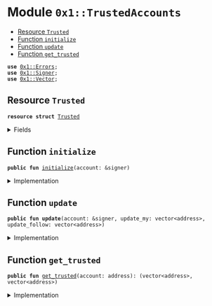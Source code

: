 
<a name="0x1_TrustedAccounts"></a>

# Module `0x1::TrustedAccounts`



-  [Resource `Trusted`](#0x1_TrustedAccounts_Trusted)
-  [Function `initialize`](#0x1_TrustedAccounts_initialize)
-  [Function `update`](#0x1_TrustedAccounts_update)
-  [Function `get_trusted`](#0x1_TrustedAccounts_get_trusted)


<pre><code><b>use</b> <a href="../../../../../../move-stdlib/docs/Errors.md#0x1_Errors">0x1::Errors</a>;
<b>use</b> <a href="../../../../../../move-stdlib/docs/Signer.md#0x1_Signer">0x1::Signer</a>;
<b>use</b> <a href="../../../../../../move-stdlib/docs/Vector.md#0x1_Vector">0x1::Vector</a>;
</code></pre>



<a name="0x1_TrustedAccounts_Trusted"></a>

## Resource `Trusted`



<pre><code><b>resource</b> <b>struct</b> <a href="TrustedAccounts.md#0x1_TrustedAccounts_Trusted">Trusted</a>
</code></pre>



<details>
<summary>Fields</summary>


<dl>
<dt>
<code>my_trusted_accounts: vector&lt;address&gt;</code>
</dt>
<dd>

</dd>
<dt>
<code>follow_operators_trusting_accounts: vector&lt;address&gt;</code>
</dt>
<dd>

</dd>
</dl>


</details>

<a name="0x1_TrustedAccounts_initialize"></a>

## Function `initialize`



<pre><code><b>public</b> <b>fun</b> <a href="TrustedAccounts.md#0x1_TrustedAccounts_initialize">initialize</a>(account: &signer)
</code></pre>



<details>
<summary>Implementation</summary>


<pre><code><b>public</b> <b>fun</b> <a href="TrustedAccounts.md#0x1_TrustedAccounts_initialize">initialize</a>(account: &signer) {
  move_to&lt;<a href="TrustedAccounts.md#0x1_TrustedAccounts_Trusted">Trusted</a>&gt;(account, <a href="TrustedAccounts.md#0x1_TrustedAccounts_Trusted">Trusted</a>{
    my_trusted_accounts: <a href="../../../../../../move-stdlib/docs/Vector.md#0x1_Vector_empty">Vector::empty</a>(),
    follow_operators_trusting_accounts: <a href="../../../../../../move-stdlib/docs/Vector.md#0x1_Vector_empty">Vector::empty</a>()
  });
}
</code></pre>



</details>

<a name="0x1_TrustedAccounts_update"></a>

## Function `update`



<pre><code><b>public</b> <b>fun</b> <b>update</b>(account: &signer, update_my: vector&lt;address&gt;, update_follow: vector&lt;address&gt;)
</code></pre>



<details>
<summary>Implementation</summary>


<pre><code><b>public</b> <b>fun</b> <b>update</b>(account: &signer, update_my: vector&lt;address&gt;, update_follow: vector&lt;address&gt;) <b>acquires</b> <a href="TrustedAccounts.md#0x1_TrustedAccounts_Trusted">Trusted</a>{
  // TODO: Check <b>exists</b>
  // exists_at(payee)
  <b>let</b> state = borrow_global_mut&lt;<a href="TrustedAccounts.md#0x1_TrustedAccounts_Trusted">Trusted</a>&gt;(<a href="../../../../../../move-stdlib/docs/Signer.md#0x1_Signer_address_of">Signer::address_of</a>(account));
  state.my_trusted_accounts = update_my;
  state.follow_operators_trusting_accounts = update_follow;
}
</code></pre>



</details>

<a name="0x1_TrustedAccounts_get_trusted"></a>

## Function `get_trusted`



<pre><code><b>public</b> <b>fun</b> <a href="TrustedAccounts.md#0x1_TrustedAccounts_get_trusted">get_trusted</a>(account: address): (vector&lt;address&gt;, vector&lt;address&gt;)
</code></pre>



<details>
<summary>Implementation</summary>


<pre><code><b>public</b> <b>fun</b> <a href="TrustedAccounts.md#0x1_TrustedAccounts_get_trusted">get_trusted</a>(account: address): (vector&lt;address&gt;, vector&lt;address&gt;) <b>acquires</b> <a href="TrustedAccounts.md#0x1_TrustedAccounts_Trusted">Trusted</a>{
  <b>assert</b>(<b>exists</b>&lt;<a href="TrustedAccounts.md#0x1_TrustedAccounts_Trusted">Trusted</a>&gt;(account), <a href="../../../../../../move-stdlib/docs/Errors.md#0x1_Errors_not_published">Errors::not_published</a>(200101));
  <b>let</b> state = borrow_global&lt;<a href="TrustedAccounts.md#0x1_TrustedAccounts_Trusted">Trusted</a>&gt;(account);
  (*&state.my_trusted_accounts, *&state.follow_operators_trusting_accounts)
}
</code></pre>



</details>


[//]: # ("File containing references which can be used from documentation")
[ACCESS_CONTROL]: https://github.com/diem/dip/blob/main/dips/dip-2.md
[ROLE]: https://github.com/diem/dip/blob/main/dips/dip-2.md#roles
[PERMISSION]: https://github.com/diem/dip/blob/main/dips/dip-2.md#permissions

